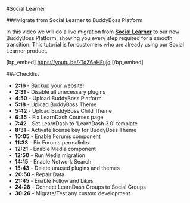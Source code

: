 #Social Learner

###Migrate from Social Learner to BuddyBoss Platform

In this video we will do a live migration from [**Social Learner**](https://www.buddyboss.com/product/social-learner-learndash/) to our new BuddyBoss Platform, showing you every step required for a smooth transition. This tutorial is for customers who are already using our Social Learner product.

[bp_embed] https://youtu.be/-TdZ6eHFujo [/bp_embed]

###Checklist

- **2:16** - Backup your website!
- **2:31** - Disable all unecessary plugins
- **4:50** - Upload BuddyBoss Platform
- **5:18** - Upload BuddyBoss Theme
- **5:42** - Upload BuddyBoss Child Theme
- **6:35** - Fix LearnDash Courses page
- **7:42** - Set LearnDash to 'LearnDash 3.0' template
- **8:31** - Activate license key for BuddyBoss Theme
- **10:05** - Enable Forums component
- **11:33** - Fix Forums permalinks
- **12:21** - Enable Media component
- **12:50** - Run Media migration
- **14:15** - Enable Network Search
- **15:43** - Delete unused plugins and themes
- **20:50** - Repair Data
- **21:45** - Enable Follow and Likes
- **24:28** - Connect LearnDash Groups to Social Groups
- **30:26** - Migrate/Test any custom development